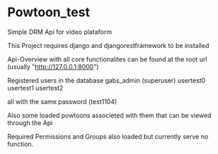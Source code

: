 # Powtoon_test
 Simple DRM Api for video plataform

This Project requires django and djangorestframework to be installed

Api-Overview with all core functionalites can be found at the root url (usually "http://127.0.0.1:8000")

Registered users in the database
gabs_admin (superuser)
usertest0
usertest1
usertest2

all with the same password (test1104)

Also some loaded powtoons associeted with them that can be viewed through the Api

Required Permissions and Groups also loaded but currently serve no function.